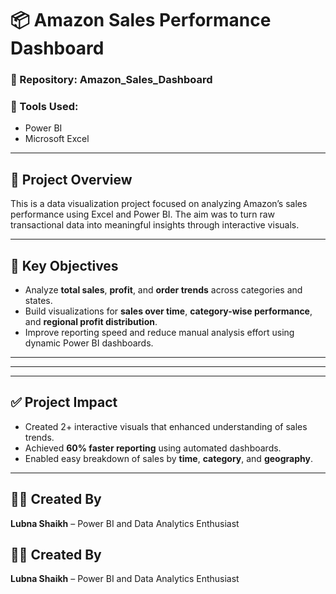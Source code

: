
# 📦 Amazon Sales Performance Dashboard

### 📁 Repository: Amazon_Sales_Dashboard

### 🧰 Tools Used:
- Power BI
- Microsoft Excel

---

## 📌 Project Overview
This is a data visualization project focused on analyzing Amazon’s sales performance using Excel and Power BI. The aim was to turn raw transactional data into meaningful insights through interactive visuals.

---

## 🎯 Key Objectives
- Analyze **total sales**, **profit**, and **order trends** across categories and states.
- Build visualizations for **sales over time**, **category-wise performance**, and **regional profit distribution**.
- Improve reporting speed and reduce manual analysis effort using dynamic Power BI dashboards.

---

---



---

## ✅ Project Impact
- Created 2+ interactive visuals that enhanced understanding of sales trends.
- Achieved **60% faster reporting** using automated dashboards.
- Enabled easy breakdown of sales by **time**, **category**, and **geography**.

---
## 🙋‍♀️ Created By
**Lubna Shaikh** – Power BI and Data Analytics Enthusiast

## 🙋‍♀️ Created By
**Lubna Shaikh** – Power BI and Data Analytics Enthusiast
